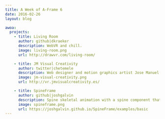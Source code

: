 ```yaml
---
title: A Week of A-Frame 6
date: 2016-02-26
layout: blog

awoa:
  projects:
    - title: Living Room
      author: github|dkraeker
      description: WebVR and chill.
      image: living-room.png
      url: http://drawvr.com/living-room/

    - title: JM Visual Creativity
      author: twitter|chetemele
      description: Web designer and motion graphics artist Jose Manuel Serna's portfolio.
      image: jm-visual-creativity.png
      url: http://vr.jmvisualcreativity.es/

    - title: SpineFrame
      author: github|joshgalvin
      description: Spine skeletal animation with a spine component that uses spine-threejs.
      image: spineframe.png
      url: https://joshgalvin.github.io/SpineFrame/examples/basic
---
```


